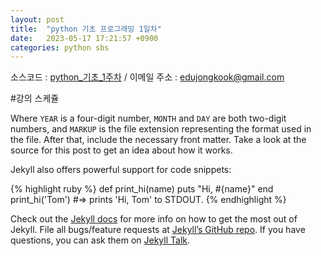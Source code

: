 ```yaml
---
layout: post
title:  "python 기초 프로그래밍 1일차"
date:   2023-05-17 17:21:57 +0900
categories: python sbs
---
```



소스코드 : [python_기초_1주차][ipynb]
/ 이메일 주소 : [edujongkook@gmail.com][email]

#강의 스케쥴


Where `YEAR` is a four-digit number, `MONTH` and `DAY` are both two-digit numbers, and `MARKUP` is the file extension representing the format used in the file. After that, include the necessary front matter. Take a look at the source for this post to get an idea about how it works.

Jekyll also offers powerful support for code snippets:

{% highlight ruby %}
def print_hi(name)
  puts "Hi, #{name}"
end
print_hi('Tom')
#=> prints 'Hi, Tom' to STDOUT.
{% endhighlight %}

Check out the [Jekyll docs][jekyll-docs] for more info on how to get the most out of Jekyll. File all bugs/feature requests at [Jekyll’s GitHub repo][jekyll-gh]. If you have questions, you can ask them on [Jekyll Talk][jekyll-talk].

[ipynb]: https://github.com/edujongkook/colab_sbs_python_weekend/blob/main/python_%EA%B8%B0%EC%B4%88_1%EC%A3%BC%EC%B0%A8.ipynb
[email]: mailto:edujongkook@gmail.com
[jekyll-docs]: https://jekyllrb.com/docs/home
[jekyll-gh]:   https://github.com/jekyll/jekyll
[jekyll-talk]: https://talk.jekyllrb.com/
